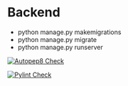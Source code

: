 # Backend
- python manage.py makemigrations
- python manage.py migrate
- python manage.py runserver 

[![Autopep8 Check](https://github.com/SAT510/CampusJobReview/actions/workflows/autopep.yml/badge.svg)](https://github.com/SAT510/CampusJobReview/actions/workflows/autopep.yml)

[![Pylint Check](https://github.com/SAT510/CampusJobReview/actions/workflows/pylint.yml/badge.svg)](https://github.com/SAT510/CampusJobReview/actions/workflows/pylint.yml)
